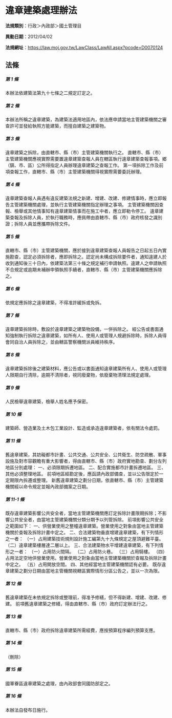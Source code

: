 # 違章建築處理辦法

**法規類別**：行政＞內政部＞國土管理目

**異動日期**：2012/04/02  

**法規網址**：https://law.moj.gov.tw/LawClass/LawAll.aspx?pcode=D0070124





## 法條
##### 第 1 條
本辦法依建築法第九十七條之二規定訂定之。

##### 第 2 條
本辦法所稱之違章建築，為建築法適用地區內，依法應申請當地主管建築機關之審查許可並發給執照方能建築，而擅自建築之建築物。

##### 第 3 條
違章建築之拆除，由直轄市、縣（市）主管建築機關執行之。
直轄市、縣（市）主管建築機關應視實際需要置違章建築查報人員在轄區執行違章建築查報事項。鄉（鎮、市、區）公所得指定人員辦理違章建築之查報工作。
第一項拆除工作及前項查報工作，直轄市、縣（市）主管建築機關得視實際需要委託辦理。

##### 第 4 條
違章建築查報人員遇有違反建築法規之新建、增建、改建、修建情事時，應立即報告主管建築機關處理，並執行主管建築機關指定辦理之事項。
主管建築機關因查報、檢舉或其他情事知有違章建築情事而在施工中者，應立即勒令停工。
違章建築查報及拆除人員，於執行職務時，應佩帶由直轄市、縣（市）政府核發之識別證；拆除人員並應攜帶拆除文件。

##### 第 5 條
直轄市、縣（市）主管建築機關，應於接到違章建築查報人員報告之日起五日內實施勘查，認定必須拆除者，應即拆除之。認定尚未構成拆除要件者，通知違建人於收到通知後三十日內，依建築法第三十條之規定補行申請執照。違建人之申請執照不合規定或逾期未補辦申領執照手續者，直轄市、縣（市）主管建築機關應拆除之。

##### 第 6 條
依規定應拆除之違章建築，不得准許緩拆或免拆。

##### 第 7 條
違章建築拆除時，敷設於違章建築之建築物設備，一併拆除之。
經公告或書面通知強制執行拆除之違章建築，如所有人、使用人或管理人規避拆除時，拆除人員得會同自治人員拆除之，並由轄區警察機關派員維持秩序。

##### 第 8 條
違章建築拆除後之建築材料，應公告或以書面通知違章建築所有人、使用人或管理人限期自行清除，逾期不清除者，視同廢棄物，依廢棄物清理法規定處理。

##### 第 9 條
人民檢舉違章建築，檢舉人姓名應予保密。

##### 第 10 條
建築師、營造業及土木包工業設計、監造或承造違章建築者，依有關法令處罰。

##### 第 11 條
舊違章建築，其妨礙都市計畫、公共交通、公共安全、公共衛生、防空疏散、軍事設施及對市容觀瞻有重大影響者，得由直轄市、縣（市）政府實地勘查、劃分左列地區分別處理：
一、必須限期拆遷地區。
二、配合實施都市計畫拆遷地區。
三、其他必須整理地區。
前項地區經勘定後，應函請內政部備查，並以公告限定於一定期限內拆遷或整理。
新舊違章建築之劃分日期，依直轄市、縣（市）主管建築機關經以命令規定並報內政部備案之日期。

##### 第 11-1 條
既存違章建築影響公共安全者，當地主管建築機關應訂定拆除計畫限期拆除；不影響公共安全者，由當地主管建築機關分類分期予以列管拆除。
前項影響公共安全之範圍如下：
一、供營業使用之整幢違章建築。營業使用之對象由當地主管建築機關於查報及拆除計畫中定之。
二、合法建築物垂直增建違章建築，有下列情形之一者：
（一）占用建築技術規則設計施工編第九十九條規定之屋頂避難平臺。
（二）違章建築樓層達二層以上。
三、合法建築物水平增建違章建築，有下列情形之一者：
（一）占用防火間隔。
（二）占用防火巷。
（三）占用騎樓。
（四）占用法定空地供營業使用。營業使用之對象由當地主管建築機關於查報及拆除計畫中定之。
（五）占用開放空間。
四、其他經當地主管建築機關認有必要。
既存違章建築之劃分日期由當地主管機關視轄區實際情形分區公告之，並以一次為限。

##### 第 12 條
舊違章建築在未依規定拆除或整理前，得准予修繕，但不得新建、增建、改建、修建。
前項舊違章建築之修繕，得由直轄市、縣（市）政府訂定辦法行之。

##### 第 13 條
直轄市、縣（市）政府拆除違章建築所需經費，應按預算程序編列預算支應。

##### 第 14 條
（刪除）

##### 第 15 條
國軍眷區違章建築之處理，由內政部會同國防部定之。

##### 第 16 條
本辦法自發布日施行。


